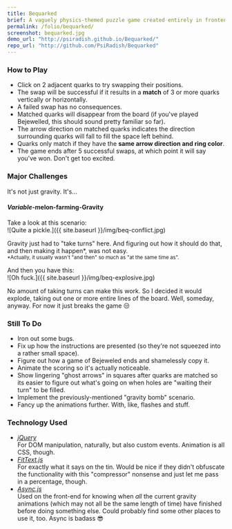 ```yaml
---
title: Bequarked
brief: A vaguely physics-themed puzzle game created entirely in frontend Javascript and HTML.
permalink: /folio/bequarked/
screenshot: bequarked.jpg
demo_url: "http://psiradish.github.io/Bequarked/"
repo_url: "http://github.com/PsiRadish/Bequarked"
---
```


### How to Play

+ Click on 2 adjacent quarks to try swapping their positions.
+ The swap will be successful if it results in a **match** of 3 or more quarks vertically or horizontally.
+ A failed swap has no consequences.
+ Matched quarks will disappear from the board (if you've played Bejewelled, this should sound pretty familiar so far).
+ The arrow direction on matched quarks indicates the direction surrounding quarks will fall to fill the space left behind.
+ Quarks only match if they have the **same arrow direction and ring color**.
+ The game ends after 5 successful swaps, at which point it will say you've won. Don't get too excited.

### Major Challenges

It's not just gravity.  It's...

#### *Variable*-melon-farming-Gravity

Take a look at this scenario:  
![Quite a pickle.]({{ site.baseurl }}/img/beq-conflict.jpg)  

Gravity just had to "take turns" here. And figuring out how it should do that, and then making it happen*, was not easy.  
<small>*Actually, it usually wasn't "and then" so much as "at the same time as".</small>  

And then you have this:  
![Oh fuck.]({{ site.baseurl }}/img/beq-explosive.jpg)  

No amount of taking turns can make this work. So I decided it would explode, taking out one or more entire lines of the board. Well, someday, anyway. For now it just breaks the game :unamused:  

### Still To Do

+ Iron out some bugs.
+ Fix up how the instructions are presented (so they're not squeezed into a rather small space).
+ Figure out how a game of Bejeweled ends and shamelessly copy it.
+ Animate the scoring so it's actually noticeable.
+ Show lingering "ghost arrows" in squares after quarks are matched so its easier to figure out what's going on when holes are "waiting their turn" to be filled.
+ Implement the previously-mentioned "gravity bomb" scenario.
+ Fancy up the animations further. With, like, flashes and stuff.

### Technology Used

+ *[jQuery](http://jquery.com/ "write less, do more.")*  
  For DOM manipulation, naturally, but also custom events. Animation is all CSS, though.
+ *[FitText.js](http://fittextjs.com/ "A jQuery plugin for inflating web type")*  
  For exactly what it says on the tin. Would be nice if they didn't obfuscate the functionality with this "compressor" nonsense and just let me pass in a percentage, though.
+ *[Async.js](https://github.com/caolan/async "Higher-order functions and common patterns for asynchronous code")*  
  Used on the front-end for knowing when *all* the current gravity animations (which may not all be the same length of time) have finished before doing something else. Could probably find some other places to use it, too. Async is badass :sunglasses:  

